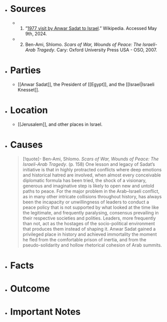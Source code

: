 - # Sources
  - 1. ”[1977 visit by Anwar Sadat to Israel](https://en.m.wikipedia.org/wiki/1977_visit_by_Anwar_Sadat_to_Israel).” Wikipedia. Accessed May 9th, 2024.
  - 2. Ben-Ami, Shlomo. *Scars of War, Wounds of Peace: The Israeli-Arab Tragedy*. Cary: Oxford University Press USA - OSO, 2007.
- # Parties
  - [[Anwar Sadat]], the President of [[Egypt]], and the [[Israel|Israeli Knesset]].
- # Location
  - [[Jerusalem]], and other places in Israel.
- # Causes
  >[!quote]- Ben-Ami, Shlomo. *Scars of War, Wounds of Peace: The Israeli-Arab Tragedy*. (p. 158)
  >One lesson and legacy of Sadat’s initiative is that in highly protracted conflicts where deep emotions and historical hatred are involved, when almost every conceivable diplomatic formula has been tried, the shock of a visionary, generous and imaginative step is likely to open new and untold paths to peace. For the major problem in the Arab–Israeli conflict, as in many other intricate collisions throughout history, has always been the incapacity or unwillingness of leaders to conduct a peace policy that is not supported by what looked at the time like the legitimate, and frequently paralysing, consensus prevailing in their respective societies and polities. Leaders, more frequently than not, act as the hostages of the socio-political environment that produces them instead of shaping it. Anwar Sadat gained a privileged place in history and achieved immortality the moment he fled from the comfortable prison of inertia, and from the pseudo-solidarity and hollow rhetorical cohesion of Arab summits.
- # Facts
- # Outcome
- # Important Notes
#